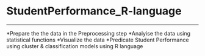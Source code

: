 # StudentPerformance_R-language
***
*Prepare the the data in the Preprocessing step
*Analyise the data using statistical functions
*Visualize the data 
*Predicate Student Performance using cluster &amp; classification models using R language 
